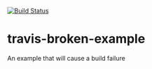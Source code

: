 [![Build Status](https://travis-ci.org/ajamshed/travis-broken-example.svg?branch=master)](https://travis-ci.org/ajamshed/travis-broken-example)

# travis-broken-example

An example that will cause a build failure
